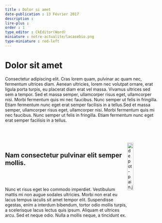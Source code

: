 ```yaml
---
title : Dolor si amet
date-publication : 13 Février 2017
description : 
lire-plus : 
order : 1
type_editor : CkEditor(Word)
miniature : notre-actualite/lacasebio.png
type-miniature : red-left
---
```

<h1>Dolor sit amet</h1>

Consectetur adipiscing elit. <span class="marker">Cras lorem quam, pulvinar ac quam nec</span>, fermentum ultrices diam. Aenean ultricies, lorem nec volutpat ornare, erat ligula porta turpis, eu placerat diam erat vel massa. Vivamus ultrices sed sem a tempor. Sed et massa semper, ullamcorper risus eget, ullamcorper nisi. Morbi fermentum quis mi nec faucibus. Nunc semper ut felis in fringilla. Etiam fermentum nunc eget erat semper facilisis in a tellus.Sed et massa semper, ullamcorper risus eget, ullamcorper nisi. Morbi fermentum quis mi nec faucibus. Nunc semper ut felis in fringilla. Etiam fermentum nunc eget erat semper facilisis in a tellus.

<p><br />
<br />
<br />
<img alt="depot-pain.jpg" src="https://lh5.googleusercontent.com/FPBEtC1yX4t7cxMiWNwhsa-AR901TGGvcfqOhEzK1JuNMCXchPiEANop51UD2jhlJblRN46-7Dd6cfnuUySEcI7X6W0-8RT-j7NjNJ08_raYYXrVxxHV9VlZ9OQ07Juu8Q9o2W-W" style="float:right; width:20%" /></p>

<h2>Nam consectetur pulvinar elit semper mollis.</h2>

<p><br />
&nbsp;</p>

<p>Nunc et risus eget leo commodo imperdiet. Vestibulum mattis mi non augue sodales ultricies. Morbi non erat eu lacus tempus iaculis sit amet tempor elit. Suspendisse egestas, enim a interdum bibendum, tortor odio mollis turpis, a scelerisque lacus lectus quis ipsum. Aliquam et ultrices arcu. Sed et neque odio. Nulla a mollis neque, a tincidunt ex.</p>
